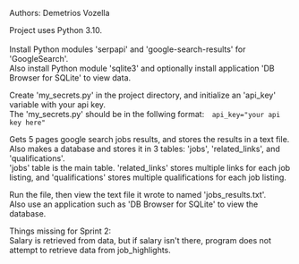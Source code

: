 Authors: Demetrios Vozella<br>

Project uses Python 3.10.<br><br>
Install Python modules 'serpapi' and 'google-search-results' for 'GoogleSearch'.<br>
Also install Python module 'sqlite3' and optionally install application 'DB Browser for SQLite' to view data.<br>

Create 'my_secrets.py' in the project directory, and initialize an 'api_key' variable with your api key.<br>
The 'my_secrets.py' should be in the follwing format:&emsp;```api_key="your api key here"```<br>

Gets 5 pages google search jobs results, and stores the results in a text file.<br>
Also makes a database and stores it in 3 tables: 'jobs', 'related_links', and 'qualifications'.<br>
'jobs' table is the main table. 'related_links' stores multiple links for each job listing, and 'qualifications' stores multiple qualifications for each job listing.<br> 

Run the file, then view the text file it wrote to named 'jobs_results.txt'.<br>
Also use an application such as 'DB Browser for SQLite' to view the database.<br>

Things missing for Sprint 2:<br>
Salary is retrieved from data, but if salary isn't there, program does not attempt to retrieve data from job_highlights.<br>

